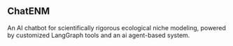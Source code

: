 ## ChatENM

An AI chatbot for scientifically rigorous ecological niche modeling, 
powered by customized LangGraph tools and an ai agent-based system.